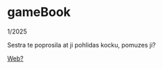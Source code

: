 # gameBook
1/2025

Sestra te poprosila at ji pohlidas kocku, pomuzes ji?

[Web?](https://prazakovaa.github.io/NajdiKocku/)
